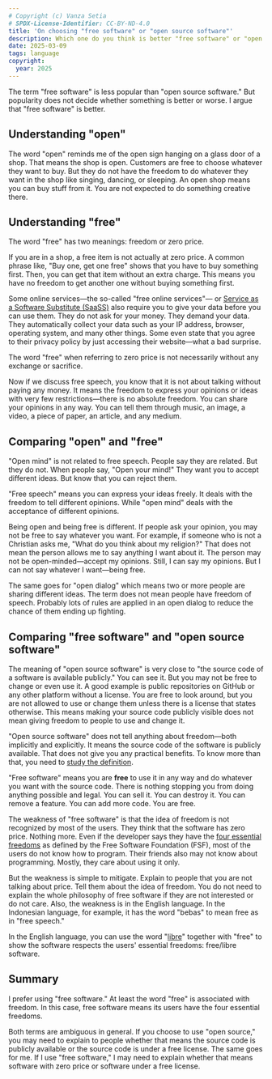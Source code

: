 ```yaml
---
# Copyright (c) Vanza Setia
# SPDX-License-Identifier: CC-BY-ND-4.0
title: 'On choosing "free software" or "open source software"'
description: Which one do you think is better "free software" or "open source software"? Let us discuss both terms.
date: 2025-03-09
tags: language
copyright:
  year: 2025
---
```


The term "free software" is less popular than "open source software." But popularity does not decide whether something is better or worse. I argue that "free software" is better.

## Understanding "open"

The word "open" reminds me of the open sign hanging on a glass door of a shop. That means the shop is open. Customers are free to choose whatever they want to buy. But they do not have the freedom to do whatever they want in the shop like singing, dancing, or sleeping. An open shop means you can buy stuff from it. You are not expected to do something creative there.

## Understanding "free"

The word "free" has two meanings: freedom or zero price.

If you are in a shop, a free item is not actually at zero price. A common phrase like, "Buy one, get one free" shows that you have to buy something first. Then, you can get that item without an extra charge. This means you have no freedom to get another one without buying something first.

Some online services—the so-called "free online services"— or [Service as a Software Substitute (SaaSS)](https://www.gnu.org/philosophy/who-does-that-server-really-serve.en.html) also require you to give your data before you can use them. They do not ask for your money. They demand your data. They automatically collect your data such as your IP address, browser, operating system, and many other things. Some even state that you agree to their privacy policy by just accessing their website—what a bad surprise.

The word "free" when referring to zero price is not necessarily without any exchange or sacrifice.

Now if we discuss free speech, you know that it is not about talking without paying any money. It means the freedom to express your opinions or ideas with very few restrictions—there is no absolute freedom. You can share your opinions in any way. You can tell them through music, an image, a video, a piece of paper, an article, and any medium.

## Comparing "open" and "free"

"Open mind" is not related to free speech. People say they are related. But they do not. When people say, "Open your mind!" They want you to accept different ideas. But know that you can reject them.

"Free speech" means you can express your ideas freely. It deals with the freedom to tell different opinions. While "open mind" deals with the acceptance of different opinions.

Being open and being free is different. If people ask your opinion, you may not be free to say whatever you want. For example, if someone who is not a Christian asks me, "What do you think about my religion?" That does not mean the person allows me to say anything I want about it. The person may not be open-minded—accept my opinions. Still, I can say my opinions. But I can not say whatever I want—being free.

The same goes for "open dialog" which means two or more people are sharing different ideas. The term does not mean people have freedom of speech. Probably lots of rules are applied in an open dialog to reduce the chance of them ending up fighting.

## Comparing "free software" and "open source software"

The meaning of "open source software" is very close to "the source code of a software is available publicly." You can see it. But you may not be free to change or even use it. A good example is public repositories on GitHub or any other platform without a license. You are free to look around, but you are not allowed to use or change them unless there is a license that states otherwise. This means making your source code publicly visible does not mean giving freedom to people to use and change it.

"Open source software" does not tell anything about freedom—both implicitly and explicitly. It means the source code of the software is publicly available. That does not give you any practical benefits. To know more than that, you need to [study the definition](https://opensource.org/osd).

"Free software" means you are **free** to use it in any way and do whatever you want with the source code. There is nothing stopping you from doing anything possible and legal. You can sell it. You can destroy it. You can remove a feature. You can add more code. You are free.

The weakness of "free software" is that the idea of freedom is not recognized by most of the users. They think that the software has zero price. Nothing more. Even if the developer says they have the [four essential freedoms](https://www.gnu.org/philosophy/free-sw.en.html) as defined by the Free Software Foundation (FSF), most of the users do not know how to program. Their friends also may not know about programming. Mostly, they care about using it only.

But the weakness is simple to mitigate. Explain to people that you are not talking about price. Tell them about the idea of freedom. You do not need to explain the whole philosophy of free software if they are not interested or do not care. Also, the weakness is in the English language. In the Indonesian language, for example, it has the word "bebas" to mean free as in "free speech."

In the English language, you can use the word "[libre](https://www.wordnik.com/words/libre)" together with "free" to show the software respects the users' essential freedoms: free/libre software.

## Summary

I prefer using "free software." At least the word "free" is associated with freedom. In this case, free software means its users have the four essential freedoms.

Both terms are ambiguous in general. If you choose to use "open source," you may need to explain to people whether that means the source code is publicly available or the source code is under a free license. The same goes for me. If I use "free software," I may need to explain whether that means software with zero price or software under a free license.
